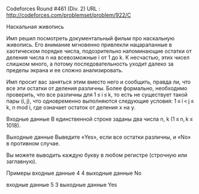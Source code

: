 Codeforces Round #461 (Div. 2) URL : http://codeforces.com/problemset/problem/922/C
 
Наскальная живопись
 
Имп решил посмотреть документальный фильм про наскальную живопись.
Его внимание мгновенно привлекли нацарапанные в хаотическом порядке числа, подозрительно напоминающие остатки от деления 
числа n на всевозможные i от 1 до k. К несчастью, этих чисел слишком много, а потому последовательность уходит далеко за 
пределы экрана и ее сложно анализировать.

Имп просит вас заняться этим вместо него и сообщить, правда ли, что все эти остатки от деления различны. 
Более формально, необходимо проверить, что все  различны для 1 ≤ i ≤ k, то есть не существует такой пары (i, j), 
что одновременно выполняются следующие условия: 1 ≤ i < j ≤ k, n mod i, где  означает остаток от деления x на y.

Входные данные
В единственной строке заданы два числа n, k (1 ≤ n, k ≤ 1018).

Выходные данные
Выведите «Yes», если все остатки различны, и «No» в противном случае.

Вы можете выводить каждую букву в любом регистре (строчную или заглавную).

Примеры
входные данные
4 4
выходные данные
No

входные данные
5 3
выходные данные
Yes
